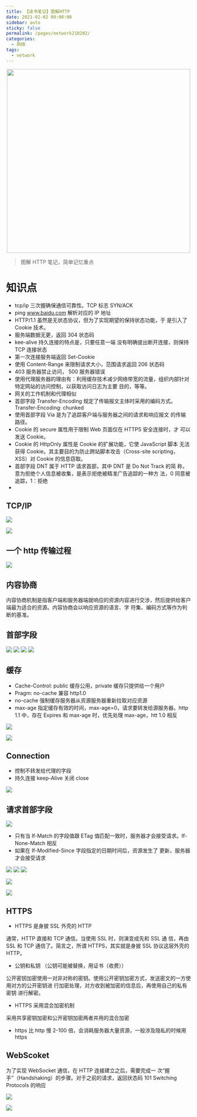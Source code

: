 ```yaml
---
title: 【读书笔记】图解HTTP
date: 2021-02-02 00:00:00
sidebar: auto
sticky: false
permalink: /pages/network210202/
categories:
  - 网络
tags:
  - network
---
```


<p align="center">
  <img width="500"  src="https://p18.qhimg.com/dmfd/2560_1440_/t017dec744f707953dd.jpg"/>
</p>

> 图解 HTTP 笔记，简单记忆重点

<!-- more -->

# 知识点

- tcp/ip 三次握确保通信可靠性。TCP 标志 SYN/ACK
- ping www.baidu.com 解析对应的 IP 地址
- HTTP/1.1 虽然是无状态协议，但为了实现期望的保持状态功能，于 是引入了 Cookie 技术。
- 服务端数据无更，返回 304 状态码
- kee-alive 持久连接的特点是，只要任意一端 没有明确提出断开连接，则保持 TCP 连接状态
- 第一次连接服务端返回 Set-Cookie
- 使用 Content-Range 来限制请求大小，范围请求返回 206 状态码
- 403 服务器禁止访问， 500 服务器错误
- 使用代理服务器的理由有：利用缓存技术减少网络带宽的流量，组织内部针对特定网站的访问控制，以获取访问日志为主要 目的，等等。
- 网关的工作机制和代理相似
- 首部字段 Transfer-Encoding 规定了传输报文主体时采用的编码方式。Transfer-Encoding: chunked
- 使用首部字段 Via 是为了追踪客户端与服务器之间的请求和响应报文 的传输路径。
- Cookie 的 secure 属性用于限制 Web 页面仅在 HTTPS 安全连接时，才 可以发送 Cookie。
- Cookie 的 HttpOnly 属性是 Cookie 的扩展功能，它使 JavaScript 脚本 无法获得 Cookie。其主要目的为防止跨站脚本攻击（Cross-site scripting，XSS）对 Cookie 的信息窃取。
- 首部字段 DNT 属于 HTTP 请求首部，其中 DNT 是 Do Not Track 的简 称，意为拒绝个人信息被收集，是表示拒绝被精准广告追踪的一种方 法，0 同意被追踪，1：拒绝
-

## TCP/IP

![](https://p3-juejin.byteimg.com/tos-cn-i-k3u1fbpfcp/7b27535ba4604bcc83e84c213473399a~tplv-k3u1fbpfcp-zoom-1.image)

![](https://p3-juejin.byteimg.com/tos-cn-i-k3u1fbpfcp/33f5c781024947b796d7c2b0900c78b3~tplv-k3u1fbpfcp-zoom-1.image)

## 一个 http 传输过程

![](https://p3-juejin.byteimg.com/tos-cn-i-k3u1fbpfcp/24e704c05cbe4296a247af93bf16e83e~tplv-k3u1fbpfcp-zoom-1.image)

## 内容协商

内容协商机制是指客户端和服务器端就响应的资源内容进行交涉，然后提供给客户端最为适合的资源。内容协商会以响应资源的语言、字 符集、编码方式等作为判断的基准。

## 首部字段

![](https://p3-juejin.byteimg.com/tos-cn-i-k3u1fbpfcp/5a236cbee3f246aa9b1f87790bde1ccc~tplv-k3u1fbpfcp-zoom-1.image)
![](https://p3-juejin.byteimg.com/tos-cn-i-k3u1fbpfcp/993e8889c06d4449b1553204da6a6835~tplv-k3u1fbpfcp-zoom-1.image)
![](https://p3-juejin.byteimg.com/tos-cn-i-k3u1fbpfcp/97d5d11f14ed47bd920b9f0e67030f71~tplv-k3u1fbpfcp-zoom-1.image)
![](https://p3-juejin.byteimg.com/tos-cn-i-k3u1fbpfcp/d120c56d022d45e48efaf14fe1e9d124~tplv-k3u1fbpfcp-zoom-1.image)

## 缓存

- Cache-Control: public 缓存公用，private 缓存只提供给一个用户
- Pragm: no-cache 兼容 http1.0
- no-cache 强制缓存服务器从资源服务器重新拉取对应资源
- max-age 指定缓存有效的时间，max-age=0，请求要转发给源服务器。http 1.1 中，存在 Expires 和 max-age 时，优先处理 max-age，htt 1.0 相反

![](https://p3-juejin.byteimg.com/tos-cn-i-k3u1fbpfcp/163448c39b2043349562374ded279224~tplv-k3u1fbpfcp-zoom-1.image)

![](https://p3-juejin.byteimg.com/tos-cn-i-k3u1fbpfcp/2908be293a564911be9383eaa0c8f5f6~tplv-k3u1fbpfcp-zoom-1.image)

## Connection

- 控制不转发给代理的字段
- 持久连接 keep-Alive 关闭 close

![](https://p3-juejin.byteimg.com/tos-cn-i-k3u1fbpfcp/d1de5e98f1dd4c7e85bfee84a415bbcc~tplv-k3u1fbpfcp-zoom-1.image)

## 请求首部字段

![](https://p3-juejin.byteimg.com/tos-cn-i-k3u1fbpfcp/cd31ae48b8a34f3cb2216c20b57c31a1~tplv-k3u1fbpfcp-zoom-1.image)

- 只有当 If-Match 的字段值跟 ETag 值匹配一致时，服务器才会接受请求。If-None-Match 相反
- 如果在 If-Modified-Since 字段指定的日期时间后，资源发生了 更新，服务器才会接受请求

![](https://p3-juejin.byteimg.com/tos-cn-i-k3u1fbpfcp/b152be43cef24a49ad719af1099e54aa~tplv-k3u1fbpfcp-zoom-1.image)
![](https://p3-juejin.byteimg.com/tos-cn-i-k3u1fbpfcp/d1284b6b75b44814a3508324e0ce1ada~tplv-k3u1fbpfcp-zoom-1.image)
![](https://p3-juejin.byteimg.com/tos-cn-i-k3u1fbpfcp/e7b76c3e7d644fe09018878412466ecb~tplv-k3u1fbpfcp-zoom-1.image)

![](https://p3-juejin.byteimg.com/tos-cn-i-k3u1fbpfcp/5b9177dcf5d74894a61d053117c24faf~tplv-k3u1fbpfcp-zoom-1.image)

![](https://p3-juejin.byteimg.com/tos-cn-i-k3u1fbpfcp/cd0d7c3f90c74b39bea9889a55c1dce7~tplv-k3u1fbpfcp-zoom-1.image)

## HTTPS

- HTTPS 是身披 SSL 外壳的 HTTP

通常，HTTP 直接和 TCP 通信。当使用 SSL 时，则演变成先和 SSL 通 信，再由 SSL 和 TCP 通信了。简言之，所谓 HTTPS，其实就是身披 SSL 协议这层外壳的 HTTP。

- 公钥和私钥 （公钥可能被替换，用证书（收费））

公开密钥加密使用一对非对称的密钥。使用公开密钥加密方式，发送密文的一方使用对方的公开密钥进 行加密处理，对方收到被加密的信息后，再使用自己的私有密钥 进行解密。

- HTTPS 采用混合加密机制

采用共享密钥加密和公开密钥加密两者并用的混合加密

- https 比 http 慢 2-100 倍，会消耗服务器大量资源，一般涉及隐私的时候用 https

## WebScoket

为了实现 WebSocket 通信，在 HTTP 连接建立之后，需要完成一 次“握手”（Handshaking）的步骤。对于之前的请求，返回状态码 101 Switching Protocols 的响应

![](https://p3-juejin.byteimg.com/tos-cn-i-k3u1fbpfcp/f924bb06894a4648916d61326f264429~tplv-k3u1fbpfcp-zoom-1.image)

![](https://p3-juejin.byteimg.com/tos-cn-i-k3u1fbpfcp/f7d46dac217b4cc4b3457733d8f05f14~tplv-k3u1fbpfcp-zoom-1.image)
